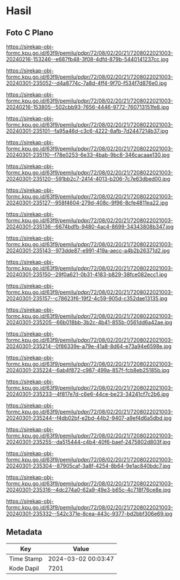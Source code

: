 # Hasil

## Foto C Plano

https://sirekap-obj-formc.kpu.go.id/63f9/pemilu/pdpr/72/08/02/20/21/7208022021003-20240216-153246--e687fb48-3f08-4dfd-879b-5440141237cc.jpg

https://sirekap-obj-formc.kpu.go.id/63f9/pemilu/pdpr/72/08/02/20/21/7208022021003-20240301-235052--d4a8774c-7a8d-4ff4-9f70-f534f7d876e0.jpg

https://sirekap-obj-formc.kpu.go.id/63f9/pemilu/pdpr/72/08/02/20/21/7208022021003-20240216-153805--502cbb93-7656-4446-9772-760713151fe8.jpg

https://sirekap-obj-formc.kpu.go.id/63f9/pemilu/pdpr/72/08/02/20/21/7208022021003-20240301-235101--fa95a46d-c3c6-4222-8afb-7d2447214b37.jpg

https://sirekap-obj-formc.kpu.go.id/63f9/pemilu/pdpr/72/08/02/20/21/7208022021003-20240301-235110--f78e0253-6e33-4bab-9bc8-346cacaae130.jpg

https://sirekap-obj-formc.kpu.go.id/63f9/pemilu/pdpr/72/08/02/20/21/7208022021003-20240301-235120--591bb2c7-2414-4013-b206-7c7e63dbed00.jpg

https://sirekap-obj-formc.kpu.go.id/63f9/pemilu/pdpr/72/08/02/20/21/7208022021003-20240301-235127--958f4604-279d-408c-9f96-8cfe4811ea22.jpg

https://sirekap-obj-formc.kpu.go.id/63f9/pemilu/pdpr/72/08/02/20/21/7208022021003-20240301-235136--6674bdfb-9480-4ac4-8699-34343808b347.jpg

https://sirekap-obj-formc.kpu.go.id/63f9/pemilu/pdpr/72/08/02/20/21/7208022021003-20240301-235143--973dde87-e991-419a-aecc-a4b2b26371d2.jpg

https://sirekap-obj-formc.kpu.go.id/63f9/pemilu/pdpr/72/08/02/20/21/7208022021003-20240301-235150--29f0a621-0b31-4183-b829-38fce082ecc1.jpg

https://sirekap-obj-formc.kpu.go.id/63f9/pemilu/pdpr/72/08/02/20/21/7208022021003-20240301-235157--c78623f6-19f2-4c59-905d-c352dae13135.jpg

https://sirekap-obj-formc.kpu.go.id/63f9/pemilu/pdpr/72/08/02/20/21/7208022021003-20240301-235205--66b018bb-3b2c-4b41-855b-0561dd6a42ae.jpg

https://sirekap-obj-formc.kpu.go.id/63f9/pemilu/pdpr/72/08/02/20/21/7208022021003-20240301-235214--0f86339e-a79e-41a8-8d64-e73a94e6598e.jpg

https://sirekap-obj-formc.kpu.go.id/63f9/pemilu/pdpr/72/08/02/20/21/7208022021003-20240301-235224--6ab4f872-c987-499a-857f-fcb8eb25185b.jpg

https://sirekap-obj-formc.kpu.go.id/63f9/pemilu/pdpr/72/08/02/20/21/7208022021003-20240301-235233--4f817e7d-c6e6-44ce-be23-34241cf7c2b6.jpg

https://sirekap-obj-formc.kpu.go.id/63f9/pemilu/pdpr/72/08/02/20/21/7208022021003-20240301-235244--f4db02bf-e2bd-44b2-9407-a9ef4d6a5dbd.jpg

https://sirekap-obj-formc.kpu.go.id/63f9/pemilu/pdpr/72/08/02/20/21/7208022021003-20240301-235255--da515444-c4b4-40f6-baef-2475802d803f.jpg

https://sirekap-obj-formc.kpu.go.id/63f9/pemilu/pdpr/72/08/02/20/21/7208022021003-20240301-235304--87905caf-3a8f-4254-8b64-9e1ac840bdc7.jpg

https://sirekap-obj-formc.kpu.go.id/63f9/pemilu/pdpr/72/08/02/20/21/7208022021003-20240301-235316--4dc274a0-62a9-49e3-b65c-4c718f76ce8e.jpg

https://sirekap-obj-formc.kpu.go.id/63f9/pemilu/pdpr/72/08/02/20/21/7208022021003-20240301-235332--542c371e-8cea-443c-9377-bd2bbf306e69.jpg


## Metadata

| Key        | Value               |
| ---------- | ------------------- |
| Time Stamp | 2024-03-02 00:03:47 |
| Kode Dapil | 7201                |



